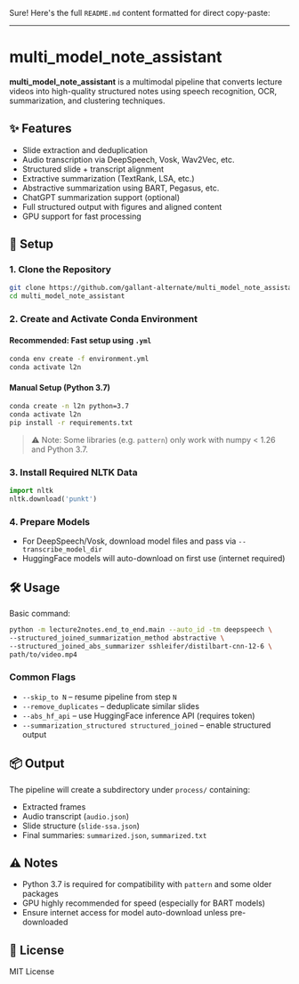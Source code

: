 Sure! Here's the full `README.md` content formatted for direct copy-paste:

---


# multi_model_note_assistant

**multi_model_note_assistant** is a multimodal pipeline that converts lecture videos into high-quality structured notes using speech recognition, OCR, summarization, and clustering techniques.

## ✨ Features

- Slide extraction and deduplication
- Audio transcription via DeepSpeech, Vosk, Wav2Vec, etc.
- Structured slide + transcript alignment
- Extractive summarization (TextRank, LSA, etc.)
- Abstractive summarization using BART, Pegasus, etc.
- ChatGPT summarization support (optional)
- Full structured output with figures and aligned content
- GPU support for fast processing

## 🚀 Setup

### 1. Clone the Repository

```bash
git clone https://github.com/gallant-alternate/multi_model_note_assistant.git
cd multi_model_note_assistant
````

### 2. Create and Activate Conda Environment

#### Recommended: Fast setup using `.yml`

```bash
conda env create -f environment.yml
conda activate l2n
```

#### Manual Setup (Python 3.7)

```bash
conda create -n l2n python=3.7
conda activate l2n
pip install -r requirements.txt
```

> ⚠️ Note: Some libraries (e.g. `pattern`) only work with numpy < 1.26 and Python 3.7.

### 3. Install Required NLTK Data

```python
import nltk
nltk.download('punkt')
```

### 4. Prepare Models

* For DeepSpeech/Vosk, download model files and pass via `--transcribe_model_dir`
* HuggingFace models will auto-download on first use (internet required)

## 🛠️ Usage

Basic command:

```bash
python -m lecture2notes.end_to_end.main --auto_id -tm deepspeech \
--structured_joined_summarization_method abstractive \
--structured_joined_abs_summarizer sshleifer/distilbart-cnn-12-6 \
path/to/video.mp4
```

### Common Flags

* `--skip_to N` – resume pipeline from step `N`
* `--remove_duplicates` – deduplicate similar slides
* `--abs_hf_api` – use HuggingFace inference API (requires token)
* `--summarization_structured structured_joined` – enable structured output

## 📦 Output

The pipeline will create a subdirectory under `process/` containing:

* Extracted frames
* Audio transcript (`audio.json`)
* Slide structure (`slide-ssa.json`)
* Final summaries: `summarized.json`, `summarized.txt`

## ⚠️ Notes

* Python 3.7 is required for compatibility with `pattern` and some older packages
* GPU highly recommended for speed (especially for BART models)
* Ensure internet access for model auto-download unless pre-downloaded

## 📄 License

MIT License

